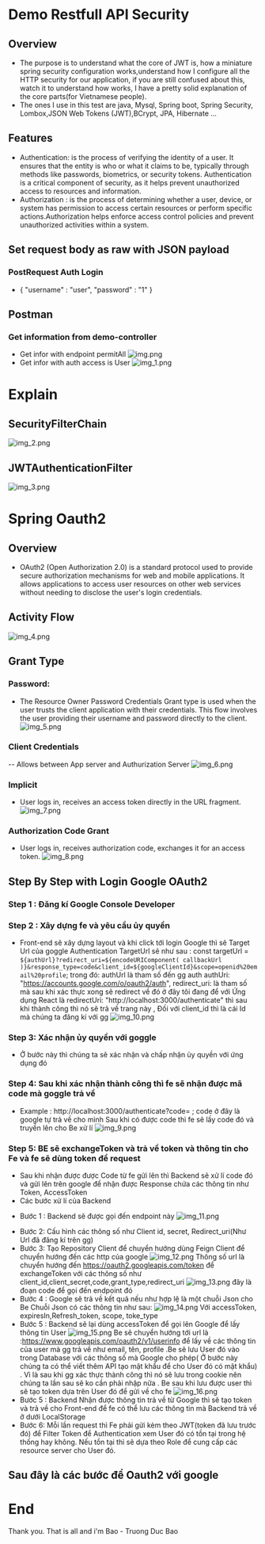 # Demo Restfull API Security
## Overview
- The purpose is to understand what the core of JWT is, how a miniature spring security configuration works,understand how I configure all the HTTP security for our application, if you are still confused about this, watch it to understand how works, I have a pretty solid explanation of the core parts(for Vietnamese people).
-  The ones I use in this test are java, Mysql, Spring boot, Spring Security, Lombox,JSON Web Tokens (JWT),BCrypt, JPA, Hibernate ...
## Features
* Authentication: is the process of verifying the identity of a user. It ensures that the entity is who or what it claims to be, typically through methods like passwords, biometrics, or security tokens. Authentication is a critical component of security, as it helps prevent unauthorized access to resources and information.
* Authorization : is the process of determining whether a user, device, or system has permission to access certain resources or perform specific actions.Authorization helps enforce access control policies and prevent unauthorized activities within a system.
## Set request body as raw with JSON payload
### PostRequest Auth Login
 * {
  "username" : "user",
  "password" : "1"
  }
## Postman
### Get information from demo-controller
* Get infor with endpoint permitAll
![img.png](img.png)
* Get infor with auth access is User 
![img_1.png](img_1.png)
# Explain
## SecurityFilterChain
![img_2.png](img_2.png)
## JWTAuthenticationFilter
![img_3.png](img_3.png)

# Spring Oauth2
## Overview 
- OAuth2 (Open Authorization 2.0) is a standard protocol used to provide secure authorization mechanisms for web and mobile applications.
It allows applications to access user resources on other web services without needing to disclose the user's login credentials.
## Activity Flow
![img_4.png](img_4.png)

## Grant Type
###  Password: 
- The Resource Owner Password Credentials Grant type is used when the user trusts the client application with their credentials. This flow involves the user providing their username and password directly to the client.
![img_5.png](img_5.png)
###  Client Credentials
-- Allows between App server and Authurization Server
![img_6.png](img_6.png)

### Implicit 
- User logs in, receives an access token directly in the URL fragment.
![img_7.png](img_7.png)

### Authorization Code Grant
- User logs in, receives authorization code, exchanges it for an access token.
![img_8.png](img_8.png)

## Step By Step with Login Google OAuth2
### Step 1 :  Đăng kí Google Console Developer
### Step 2 : Xây dựng fe và yêu cầu ủy quyền
- Front-end sẽ xây dựng layout và khi click tới login Google thì sẽ Target Url của goggle Authentication
TargetUrl sẽ như sau : const targetUrl = `${authUrl}?redirect_uri=${encodeURIComponent(
  callbackUrl
  )}&response_type=code&client_id=${googleClientId}&scope=openid%20email%20profile`; 
trong đó: authUrl là tham số đến gg auth authUri: "https://accounts.google.com/o/oauth2/auth",
redirect_uri: là tham số mà sau khi xác thực xong sẽ redirect về đó ở đây tôi đang để với Ứng dụng
React là redirectUri: "http://localhost:3000/authenticate" thì sau khi thành công thì nó sẽ trả về trang này , Đối với client_id thì là cái Id mà chúng ta đăng kí với gg
![img_10.png](img_10.png)
### Step 3: Xác nhận ủy quyền với goggle
- Ở bước này thì chúng ta sẽ xác nhận và chấp nhận ủy quyền với ứng dụng đó
### Step 4: Sau khi xác nhận thành công thì fe sẽ nhận được mã code mà goggle trả về
- Example : http://localhost:3000/authenticate?code= ; code ở đây là google tự trả về cho mình
Sau khi có được code thì fe sẽ lấy code đó và truyền lên cho Be xử lí
![img_9.png](img_9.png)
### Step 5: BE sẽ exchangeToken và trả về token và thông tin cho Fe và fe sẽ dùng token để request
- Sau khi nhận được được Code từ fe gửi lên thì Backend sẽ xử lí code đó và gửi lên trên google
để nhận được Response chứa các thông tin như Token, AccessToken
- Các bước xử lí của Backend
* Bước 1 : Backend sẽ được gọi đến endpoint này
![img_11.png](img_11.png)
- Bước 2: Cấu hình các thông số như Client id, secret, Redirect_uri(Như Url đã đăng kí trên gg)
- Bước 3: Tạo Repository Client để chuyển hướng dùng Feign Client để chuyển hướng đến các http
của google 
![img_12.png](img_12.png)
Thông số url là chuyển hướng đến https://oauth2.googleapis.com/token để exchangeToken với
các thông số như client_id,client_secret,code,grant_type,redirect_uri
![img_13.png](img_13.png) đây là đoạn code để gọi đến endpoint đó
- Bước 4 : Google sẽ trả về kết quả nếu như hợp lệ là một chuỗi Json cho Be
Chuỗi Json có các thông tin như sau: ![img_14.png](img_14.png)
Với accessToken, expiresIn,Refresh_token, scope, toke_type
- Bước 5 :  Backend sẽ lại dùng accessToken để gọi lên Google để lấy thông tin User
![img_15.png](img_15.png)
Be sẽ chuyển hướng tới url là :https://www.googleapis.com/oauth2/v1/userinfo để lấy về các thông tin của user mà gg trả về như email, tên, profile
.Be sẽ lưu User đó vào trong Database với các thông số mà Google cho phép( Ở bước này chúng ta có thể viết thêm API tạo mật khẩu để cho User đó có mật khẩu)
. Vì là sau khi gg xác thực thành công thì nó sẽ lưu trong cookie nên chúng ta lần sau sẽ ko cần phải nhập nữa
. Be sau khi lưu được user thì sẽ tạo token dựa trên User đó để gửi về cho fe 
![img_16.png](img_16.png)
- Bước 5 :  Backend Nhận được thông tin trả về từ Google thì sẽ tạo token và trả về cho Front-end để fe có thể 
lưu các thông tin mà Backend trả về ở dưới LocalStorage
- Bước 6: Mỗi lần request thì Fe phải gửi kèm theo JWT(token đã lưu trước đó) để Filter Token
để Authentication xem User đó có tồn tại trong hệ thống hay không. Nếu tồn tại thì sẽ dựa theo Role để
cung cấp các resource server cho User đó.
## Sau đây là các bước để Oauth2 với google
# End
Thank you. That is all and i'm Bao - Truong Duc Bao